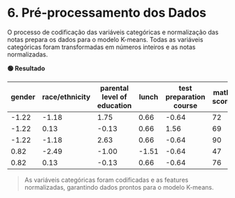 # 6. Pré-processamento dos Dados

O processo de codificação das variáveis categóricas e normalização das notas prepara os dados para o modelo K-means. Todas as variáveis categóricas foram transformadas em números inteiros e as notas normalizadas.

**🟢 Resultado**

| gender | race/ethnicity | parental level of education | lunch | test preparation course | math score | reading score | writing score |
|--------|----------------|----------------------------|-------|------------------------|------------|---------------|---------------|
| -1.22  | -1.18          | 1.75                       | 0.66  | -0.64                  | 72         | 72            | 74            |
| -1.22  | 0.13           | -0.13                      | 0.66  | 1.56                   | 69         | 90            | 88            |
| -1.22  | -1.18          | 2.63                       | 0.66  | -0.64                  | 90         | 95            | 93            |
| 0.82   | -2.49          | -1.00                      | -1.51 | -0.64                  | 47         | 57            | 44            |
| 0.82   | 0.13           | -0.13                      | 0.66  | -0.64                  | 76         | 78            | 75            |

> As variáveis categóricas foram codificadas e as features normalizadas, garantindo dados prontos para o modelo K-means.